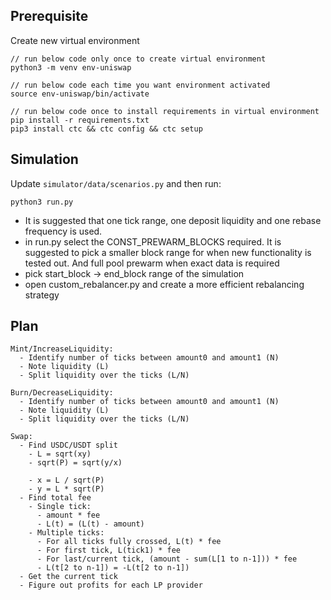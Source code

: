 ## Prerequisite
Create new virtual environment
```
// run below code only once to create virtual environment
python3 -m venv env-uniswap

// run below code each time you want environment activated
source env-uniswap/bin/activate
```


```
// run below code once to install requirements in virtual environment
pip install -r requirements.txt
pip3 install ctc && ctc config && ctc setup
```

## Simulation
Update `simulator/data/scenarios.py` and then run:

```
python3 run.py
```

- It is suggested that one tick range, one deposit liquidity and one rebase frequency is used.
- in run.py select the CONST_PREWARM_BLOCKS required. It is suggested to pick a smaller block range for when new functionality is tested out. And full pool prewarm when exact data is required
- pick start_block -> end_block range of the simulation
- open custom_rebalancer.py and create a more efficient rebalancing strategy

## Plan
```
Mint/IncreaseLiquidity:
  - Identify number of ticks between amount0 and amount1 (N)
  - Note liquidity (L)
  - Split liquidity over the ticks (L/N)

Burn/DecreaseLiquidity:
  - Identify number of ticks between amount0 and amount1 (N)
  - Note liquidity (L)
  - Split liquidity over the ticks (L/N)

Swap:
  - Find USDC/USDT split
    - L = sqrt(xy)
    - sqrt(P) = sqrt(y/x)

    - x = L / sqrt(P)
    - y = L * sqrt(P)
  - Find total fee
    - Single tick:
      - amount * fee
      - L(t) = (L(t) - amount)
    - Multiple ticks:
      - For all ticks fully crossed, L(t) * fee
      - For first tick, L(tick1) * fee
      - For last/current tick, (amount - sum(L[1 to n-1])) * fee
      - L(t[2 to n-1]) = -L(t[2 to n-1])
  - Get the current tick
  - Figure out profits for each LP provider
```